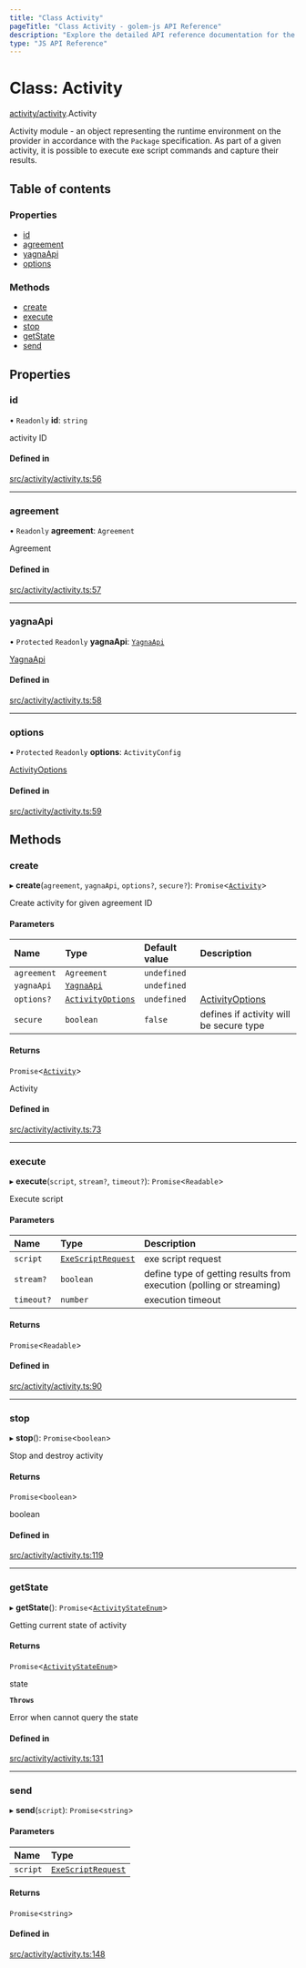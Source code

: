 ```yaml
---
title: "Class Activity"
pageTitle: "Class Activity - golem-js API Reference"
description: "Explore the detailed API reference documentation for the Class Activity within the golem-js SDK for the Golem Network."
type: "JS API Reference"
---
```

# Class: Activity

[activity/activity](../modules/activity_activity).Activity

Activity module - an object representing the runtime environment on the provider in accordance with the `Package` specification.
As part of a given activity, it is possible to execute exe script commands and capture their results.

## Table of contents

### Properties

- [id](activity_activity.Activity#id)
- [agreement](activity_activity.Activity#agreement)
- [yagnaApi](activity_activity.Activity#yagnaapi)
- [options](activity_activity.Activity#options)

### Methods

- [create](activity_activity.Activity#create)
- [execute](activity_activity.Activity#execute)
- [stop](activity_activity.Activity#stop)
- [getState](activity_activity.Activity#getstate)
- [send](activity_activity.Activity#send)

## Properties

### id

• `Readonly` **id**: `string`

activity ID

#### Defined in

[src/activity/activity.ts:56](https://github.com/golemfactory/golem-js/blob/a42794e/src/activity/activity.ts#L56)

___

### agreement

• `Readonly` **agreement**: `Agreement`

Agreement

#### Defined in

[src/activity/activity.ts:57](https://github.com/golemfactory/golem-js/blob/a42794e/src/activity/activity.ts#L57)

___

### yagnaApi

• `Protected` `Readonly` **yagnaApi**: [`YagnaApi`](../modules/utils_yagna_yagna#yagnaapi)

[YagnaApi](../modules/utils_yagna_yagna#yagnaapi)

#### Defined in

[src/activity/activity.ts:58](https://github.com/golemfactory/golem-js/blob/a42794e/src/activity/activity.ts#L58)

___

### options

• `Protected` `Readonly` **options**: `ActivityConfig`

[ActivityOptions](../interfaces/activity_activity.ActivityOptions)

#### Defined in

[src/activity/activity.ts:59](https://github.com/golemfactory/golem-js/blob/a42794e/src/activity/activity.ts#L59)

## Methods

### create

▸ **create**(`agreement`, `yagnaApi`, `options?`, `secure?`): `Promise`\<[`Activity`](activity_activity.Activity)\>

Create activity for given agreement ID

#### Parameters

| Name | Type | Default value | Description |
| :------ | :------ | :------ | :------ |
| `agreement` | `Agreement` | `undefined` |  |
| `yagnaApi` | [`YagnaApi`](../modules/utils_yagna_yagna#yagnaapi) | `undefined` |  |
| `options?` | [`ActivityOptions`](../interfaces/activity_activity.ActivityOptions) | `undefined` | [ActivityOptions](../interfaces/activity_activity.ActivityOptions) |
| `secure` | `boolean` | `false` | defines if activity will be secure type |

#### Returns

`Promise`\<[`Activity`](activity_activity.Activity)\>

Activity

#### Defined in

[src/activity/activity.ts:73](https://github.com/golemfactory/golem-js/blob/a42794e/src/activity/activity.ts#L73)

___

### execute

▸ **execute**(`script`, `stream?`, `timeout?`): `Promise`\<`Readable`\>

Execute script

#### Parameters

| Name | Type | Description |
| :------ | :------ | :------ |
| `script` | [`ExeScriptRequest`](../interfaces/activity_activity.ExeScriptRequest) | exe script request |
| `stream?` | `boolean` | define type of getting results from execution (polling or streaming) |
| `timeout?` | `number` | execution timeout |

#### Returns

`Promise`\<`Readable`\>

#### Defined in

[src/activity/activity.ts:90](https://github.com/golemfactory/golem-js/blob/a42794e/src/activity/activity.ts#L90)

___

### stop

▸ **stop**(): `Promise`\<`boolean`\>

Stop and destroy activity

#### Returns

`Promise`\<`boolean`\>

boolean

#### Defined in

[src/activity/activity.ts:119](https://github.com/golemfactory/golem-js/blob/a42794e/src/activity/activity.ts#L119)

___

### getState

▸ **getState**(): `Promise`\<[`ActivityStateEnum`](../enums/activity_activity.ActivityStateEnum)\>

Getting current state of activity

#### Returns

`Promise`\<[`ActivityStateEnum`](../enums/activity_activity.ActivityStateEnum)\>

state

**`Throws`**

Error when cannot query the state

#### Defined in

[src/activity/activity.ts:131](https://github.com/golemfactory/golem-js/blob/a42794e/src/activity/activity.ts#L131)

___

### send

▸ **send**(`script`): `Promise`\<`string`\>

#### Parameters

| Name | Type |
| :------ | :------ |
| `script` | [`ExeScriptRequest`](../interfaces/activity_activity.ExeScriptRequest) |

#### Returns

`Promise`\<`string`\>

#### Defined in

[src/activity/activity.ts:148](https://github.com/golemfactory/golem-js/blob/a42794e/src/activity/activity.ts#L148)
